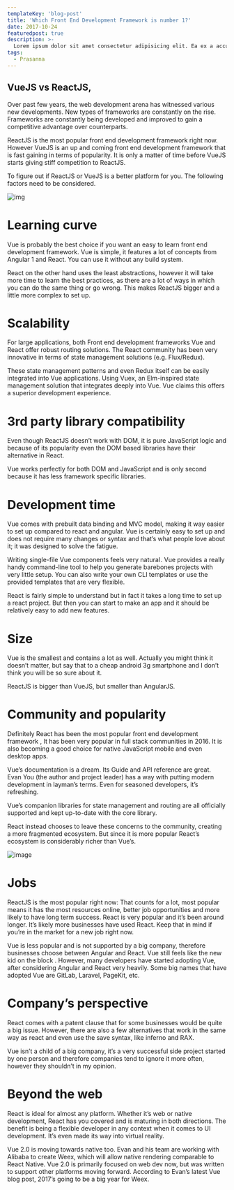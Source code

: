 ```yaml
---
templateKey: 'blog-post'
title: 'Which Front End Development Framework is number 1?'
date: 2017-10-24
featuredpost: true
description: >-
  Lorem ipsum dolor sit amet consectetur adipisicing elit. Ea ex a accusamus facilis aperiam sed ad tenetur molestiae cum ipsam, sunt eius rerum numquam commodi ipsa quas sequi optio molestias?
tags:
  - Prasanna
---
```

## VueJS vs ReactJS,

Over past few years, the web development arena has witnessed various new developments. New types of frameworks are constantly on the rise. Frameworks are constantly being developed and improved to gain a competitive advantage over counterparts.

ReactJS is the most popular front end development framework right now. However VueJS is an up and coming front end development framework that is fast gaining in terms of popularity. It is only a matter of time before VueJS starts giving stiff competition to ReactJS.

To figure out if ReactJS or VueJS is a better platform for you. The following factors need to be considered.

![[img](/img/vuejs-vs-reactjs1-300x162.png)](https://codebrahma.com/wp-content/uploads/2017/10/vuejs-vs-reactjs1.png)

# Learning curve
Vue is probably the best choice if you want an easy to learn front end development framework. Vue is simple, it features a lot of concepts from Angular 1 and React. You can use it without any build system.

React on the other hand uses the least abstractions, however it will take more time to learn the best practices, as there are a lot of ways in which you can do the same thing or go wrong. This makes ReactJS bigger and a little more complex to set up.

# Scalability
For large applications, both Front end development frameworks Vue and React offer robust routing solutions. The React community has been very innovative in terms of state management solutions (e.g. Flux/Redux).

These state management patterns and even Redux itself can be easily integrated into Vue applications. Using Vuex, an Elm-inspired state management solution that integrates deeply into Vue. Vue claims this offers a superior development experience.

# 3rd party library compatibility
Even though ReactJS doesn’t work with DOM, it is pure JavaScript logic and because of its popularity even the DOM based libraries have their alternative in React.

Vue works perfectly for both DOM and JavaScript and is only second because it has less framework specific libraries.

# Development time
Vue comes with prebuilt data binding and MVC model, making it way easier to set up compared to react and angular. Vue is certainly easy to set up and does not require many changes or syntax and that’s what people love about it; it was designed to solve the fatigue.

Writing single-file Vue components feels very natural . Vue provides a really handy command-line tool to help you generate barebones projects with very little setup. You can also write your own CLI templates or use the provided templates that are very flexible.

React is fairly simple to understand but in fact it takes a long time to set up a react project. But then you can start to make an app and it should be relatively easy to add new features.

# Size

Vue is the smallest and contains a lot as well. Actually you might think it doesn’t matter, but say that to a cheap android 3g smartphone and I don’t think you will be so sure about it.

ReactJS is bigger than VueJS, but smaller than AngularJS.

# Community and popularity
Definitely React has been the most popular front end development framework , It has been very popular in full stack communities in 2016. It is also becoming a good choice for native JavaScript mobile and even desktop apps.

Vue’s documentation is a dream. Its Guide and API reference are great. Evan You (the author and project leader) has a way with putting modern development in layman’s terms. Even for seasoned developers, it’s refreshing.

Vue’s companion libraries for state management and routing are all officially supported and kept up-to-date with the core library.

React instead chooses to leave these concerns to the community, creating a more fragmented ecosystem. But since it is more popular React’s ecosystem is considerably richer than Vue’s.

![[image](/img/1-EnbFMixxPy5-kQiJmGSISg-768x401.png)](https://codebrahma.com/wp-content/uploads/2017/10/1-EnbFMixxPy5-kQiJmGSISg.png) 

# Jobs
ReactJS is the most popular right now: That counts for a lot, most popular means it has the most resources online, better job opportunities and more likely to have long term success. React is very popular and it’s been around longer. It’s likely more businesses have used React. Keep that in mind if you’re in the market for a new job right now.

Vue is less popular and is not supported by a big company, therefore businesses choose between Angular and React. Vue still feels like the new kid on the block . However, many developers have started adopting Vue, after considering Angular and React very heavily. Some big names that have adopted Vue are GitLab, Laravel, PageKit, etc.

# Company’s perspective
React comes with a patent clause that for some businesses would be quite a big issue. However, there are also a few alternatives that work in the same way as react and even use the save syntax, like inferno and RAX.

Vue isn’t a child of a big company, it’s a very successful side project started by one person and therefore companies tend to ignore it more often, however they shouldn’t in my opinion.

# Beyond the web
React is ideal for almost any platform. Whether it’s web or native development, React has you covered and is maturing in both directions. The benefit is being a flexible developer in any context when it comes to UI development. It’s even made its way into virtual reality.

Vue 2.0 is moving towards native too. Evan and his team are working with Alibaba to create Weex, which will allow native rendering comparable to React Native. Vue 2.0 is primarily focused on web dev now, but was written to support other platforms moving forward. According to Evan’s latest Vue blog post, 2017’s going to be a big year for Weex.

